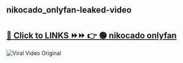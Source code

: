 
 ## nikocado_onlyfan-leaked-video 

# <h2><a href="https://clipsfans.com/nikocado_onlyfan&ref=git">🔗 Click to LINKS ⏩⏩ 👉 🟢 nikocado onlyfan </a></h2>

<a href="https://clipsfans.com/nikocado_onlyfan&ref=git" rel="nofollow" data-target="animated-image.originalLink"><img src="https://i.ibb.co.com/xMMVF88/686577567.gif" alt="Viral Video Original" style="max-width: 100%; display: inline-block;" data-target="animated-image.originalImage"></a>
